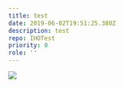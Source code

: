 ```yaml
---
title: test
date: 2019-06-02T19:51:25.380Z
description: test
repo: IHOTest
priority: 0
role: ''
---
```

![](/assets/screenshot-2019-06-02-at-20.52.04.png)
